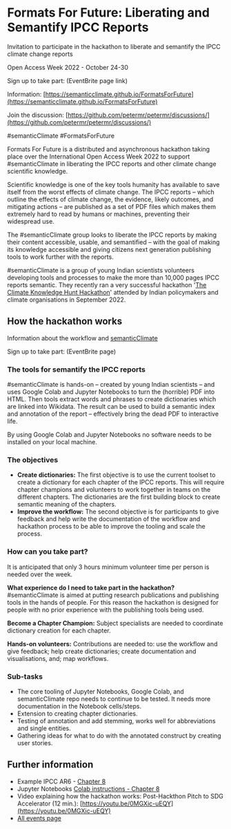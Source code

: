 # Formats For Future: Liberating and Semantify IPCC Reports

Invitation to participate in the hackathon to liberate and semantify the IPCC climate change reports

Open Access Week 2022 - October 24-30

Sign up to take part: (EventBrite page link)

Information: [https://semanticclimate.github.io/FormatsForFuture](https://semanticclimate.github.io/FormatsForFuture)

Join the discussion: [https://github.com/petermr/petermr/discussions/](https://github.com/petermr/petermr/discussions/)

#semanticClimate #FormatsForFuture

Formats For Future is a distributed and asynchronous hackathon taking place over the International Open Access Week 2022 to support #semanticClimate in liberating the IPCC reports and other climate change scientific knowledge.

Scientific knowledge is one of the key tools humanity has available to save itself from the worst effects of climate change. The IPCC reports – which outline the effects of climate change, the evidence, likely outcomes, and mitigating actions – are published as a set of PDF files which makes them extremely hard to read by humans or machines, preventing their widespread use.

The #semanticClimate group looks to liberate the IPCC reports by making their content accessible, usable, and semantified – with the goal of making its knowledge accessible and giving citizens next generation publishing tools to work further with the reports.

#semanticClimate is a group of young Indian scientists volunteers developing tools and processes to make the more than 10,000 pages IPCC reports semantic. They recently ran a very successful hackathon '[The Climate Knowledge Hunt Hackathon](https://www.eventbrite.co.uk/e/the-climate-knowledge-hunt-hackathon-tickets-414825362827)' attended by Indian policymakers and climate organisations in September 2022.

## How the hackathon works

Information about the workflow and [semanticClimate](https://github.com/petermr/semanticClimate/blob/main/README.md)

Sign up to take part: (EventBrite page)

### **The tools for semantify the IPCC reports**

#semanticClimate is hands-on – created by young Indian scientists – and uses Google Colab and Jupyter Notebooks to turn the (horrible) PDF into HTML. Then tools extract words and phrases to create dictionaries which are linked into Wikidata. The result can be used to build a semantic index and annotation of the report – effectively bring the dead PDF to interactive life.

By using Google Colab and Jupyter Notebooks no software needs to be installed on your local machine.

### **The objectives**

- **Create dictionaries:** The first objective is to use the current toolset to create a dictionary for each chapter of the IPCC reports. This will require chapter champions and volunteers to work together in teams on the different chapters. The dictionaries are the first building block to create semantic meaning of the chapters.
- **Improve the workflow:** The second objective is for participants to give feedback and help write the documentation of the workflow and hackathon process to be able to improve the tooling and scale the process.

### **How can you take part?**

It is anticipated that only 3 hours minimum volunteer time per person is needed over the week.

**What experience do I need to take part in the hackathon?** #semanticClimate is aimed at putting research publications and publishing tools in the hands of people. For this reason the hackathon is designed for people with no prior experience with the publishing tools being used.

**Become a Chapter Champion:** Subject specialists are needed to coordinate dictionary creation for each chapter.

**Hands-on volunteers:** Contributions are needed to: use the workflow and give feedback; help create dictionaries; create documentation and visualisations, and; map workflows.

### Sub-tasks

- The core tooling of Jupyter Notebooks, Google Colab, and semanticClimate repo needs to continue to be tested. It needs more documentation in the Notebook cells/steps.
- Extension to creating chapter dictionaries.
- Testing of annotation and add stemming, works well for abbreviations and single entities.
- Gathering ideas for what to do with the annotated construct by creating user stories.

## Further information

- Example IPCC AR6 - [Chapter 8](https://github.com/petermr/semanticClimate/tree/main/ipcc/ar6/wg3/Chapter08)
- Jupyter Notebooks [Colab instructions - Chapter 8](https://github.com/petermr/semanticClimate/blob/main/outreach/climate_knowledge_hunt_hackathon/Hackathon_Notebook/climate_hackathon_chapter08.ipynb)
- Video explaining how the hackathon works: Post-Hackthon Pitch to SDG Accelerator (12 min.): [https://youtu.be/0MGXic-uEQY](https://youtu.be/0MGXic-uEQY)
- [All events page](https://github.com/petermr/semanticClimate/blob/main/events.md)

